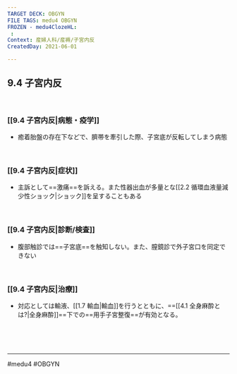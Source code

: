 ```yaml
---
TARGET DECK: OBGYN
FILE TAGS: medu4 OBGYN
FROZEN - medu4ClozeHL:
 : 
Context: 産婦人科/産褥/子宮内反
CreatedDay: 2021-06-01

---
```


## 9.4 子宮内反

<br>

### [[9.4 子宮内反|病態・疫学]]
* 癒着胎盤の存在下などで、臍帯を牽引した際、子宮底が反転してしまう病態

<br>

### [[9.4 子宮内反|症状]]
* 主訴として==激痛==を訴える。また性器出血が多量とな[[2.2 循環血液量減少性ショック|ショック]]を呈することもある
<!--ID: 1622523509891-->


<br>

### [[9.4 子宮内反|診断/検査]]
* 腹部触診では==子宮底==を触知しない。また、膣鏡診で外子宮口を同定できない
<!--ID: 1653835857596-->


<br>

### [[9.4 子宮内反|治療]]
* 対応としては輸液、[[1.7 輸血|輸血]]を行うとともに、==[[4.1 全身麻酔とは?|全身麻酔]]==下での==用手子宮整復==が有効となる。
<!--ID: 1622523509897-->


<br><br><br>

---
#medu4 #OBGYN
